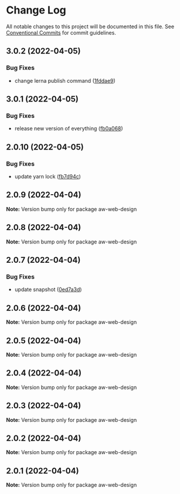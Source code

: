 # Change Log

All notable changes to this project will be documented in this file.
See [Conventional Commits](https://conventionalcommits.org) for commit guidelines.

## 3.0.2 (2022-04-05)


### Bug Fixes

* change lerna publish command ([1fddae9](https://github.com/The-Code-Monkey/TechStack/commit/1fddae9ec734f843e6420b3fbc89ed5bee171f9b))





## 3.0.1 (2022-04-05)


### Bug Fixes

* release new version of everything ([fb0a068](https://github.com/The-Code-Monkey/TechStack/commit/fb0a06851515dfde016669312440cd13101ff1dc))





## 2.0.10 (2022-04-05)


### Bug Fixes

* update yarn lock ([fb7d94c](https://github.com/The-Code-Monkey/TechStack/commit/fb7d94cd93e103be342540fe3935a3af41209543))





## 2.0.9 (2022-04-04)

**Note:** Version bump only for package aw-web-design





## 2.0.8 (2022-04-04)

**Note:** Version bump only for package aw-web-design





## 2.0.7 (2022-04-04)


### Bug Fixes

* update snapshot ([0ed7a3d](https://github.com/The-Code-Monkey/TechStack/commit/0ed7a3d5ca3cb466a55be188247b8d3d498925ee))





## 2.0.6 (2022-04-04)

**Note:** Version bump only for package aw-web-design





## 2.0.5 (2022-04-04)

**Note:** Version bump only for package aw-web-design





## 2.0.4 (2022-04-04)

**Note:** Version bump only for package aw-web-design





## 2.0.3 (2022-04-04)

**Note:** Version bump only for package aw-web-design





## 2.0.2 (2022-04-04)

**Note:** Version bump only for package aw-web-design





## 2.0.1 (2022-04-04)

**Note:** Version bump only for package aw-web-design
